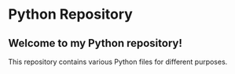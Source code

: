 # Python Repository

##  Welcome to my Python repository! 

This repository contains various Python files for different purposes.
